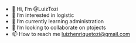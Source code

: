 - 👋 Hi, I’m @LuizTozi
- 👀 I’m interested in logistic
- 🌱 I’m currently learning administration
- 💞️ I’m looking to collaborate on ptojects
- 📫 How to reach me luizhenriquetozi@gmail.com

<!---
LuizTozi/LuizTozi is a ✨ special ✨ repository because its `README.md` (this file) appears on your GitHub profile.
You can click the Preview link to take a look at your changes.
--->
